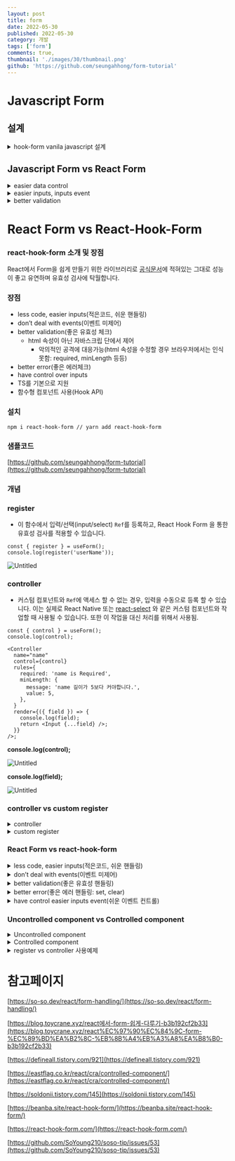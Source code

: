 ```yaml
---
layout: post
title: form
date: 2022-05-30
published: 2022-05-30
category: 개발
tags: ['form']
comments: true,
thumbnail: './images/30/thumbnail.png'
github: 'https://github.com/seungahhong/form-tutorial'
---
```


# Javascript Form

## 설계

<details>
  <summary>hook-form vanila javascript 설계</summary>

![form 설계안](./images/30/Untitled3.png)

</details>

## Javascript Form vs React Form

<details>
  <summary>easier data control</summary>

```tsx
// vanila javascript 사용
//// FormModal.ts
export default class FormModel {
  data: formTypes;

  constructor(key: string, options: formOptions) {
    this.data = {
      key,
      value: '',
      required: options.required,
      minLength: options.minLength,
    };
  }

  getValue(): string {
    return this.data.value;
  }

  setValue(_value: string): void {
    this.data.value = _value;
  }

  getValid(): { key: string; message: string } | void {
    if (this.data.required && this.data.value === '') {
      return { key: this.data.key, message: this.data.required };
    }

    if (
      this.data.minLength &&
      this.data.minLength.value > this.data.value.length
    ) {
      return { key: this.data.key, message: this.data.minLength.message };
    }
  }
}

//// FormController.ts
userNameModel.setValue((event as CustomEvent).detail);
emailModel.setValue((event as CustomEvent).detail);
passwordModel.setValue((event as CustomEvent).detail);

// react 사용(custom hooks)
const useHookFormRegister = (options: hookOptions) => {
  const [value, setValue] = useState('');
  const ref = useRef<HTMLInputElement>(null);
  const getValid = ({ focus }: validateOptions) => {
    const { required, minLength } = options;
    if (focus) {
      ref.current?.focus();
    }

    if (!value && required) {
      return required;
    }

    if (!value && minLength && value.length < minLength.value) {
      return minLength.message;
    }

    return '';
  };

  return [value, setValue, ref, getValid] as const;
};

setUserName(event.target.value);
setEmail(event.target.value);
setPassword(event.target.value);
```

</details>

<details>
  <summary>easier inputs, inputs event</summary>

```tsx
  // vanila javascript 사용
  //// FormView.ts
  ////// useState
  this.emailInput = {
    key: 'email',
    element: document.getElementById('email') as HTMLInputElement,
  };

  ////// onChange, onBlur
  on(this.userNameInput.element, 'change', (event) => {
  this.emit('userName@change', (event.target as HTMLInputElement).value);
  });
  on(this.passwordInput.element, 'blur', () => {
    this.emit('@blur');
  });
  this.on('submit', (event) => {
    event.preventDefault();

    this.emit('handleSubmit');
  });

  //// FormController.ts
  .on('userName@change', (event) => {
    const { userNameModel } = this.formModel;
    userNameModel.setValue((event as CustomEvent).detail);
  })
  .on('handleSubmit', (event) => {
  }

  // react 사용
  const handleEmailChange = (event: React.ChangeEvent<HTMLInputElement>) => {
    setEmail(event.target.value);
  };

  const handleSubmit = (event: React.ChangeEvent<HTMLFormElement>) => {
      event.preventDefault();
  }

  <form onSubmit={handleSubmit}>
    <input
      value={userName}
      onChange={handleUsernameChange}
      onBlur={handleBlur}
      type="text"
      placeholder="이름을 입력하세요."
      ref={userNameRef}
    />
    <input
      value={email}
      onChange={handleEmailChange}
      onBlur={handleBlur}
      type="email"
      ref={emailRef}
      placeholder="이메일을 입력하세요."
    />
    <input
      value={password}
      onChange={handlePasswordChange}
      onBlur={handleBlur}
      type="password"
      ref={passwordRef}
      placeholder="패스워드를 입력하세요."
    />
    <input type="submit" />
  </form>
```

</details>

<details>
  <summary>better validation</summary>

```tsx
// vanila javascript 사용
//// FormModel.ts
getValid(): { key: string; message: string } | void {
  if (this.data.required && this.data.value === '') {
    return { key: this.data.key, message: this.data.required };
  }

  if (
    this.data.minLength &&
    this.data.minLength.value > this.data.value.length
  ) {
    return { key: this.data.key, message: this.data.minLength.message };
  }
}

//// FormController.ts
const userName = userNameModel.getValid();
if (userName) {
  this.formView.validate({
    message: userName.message,
    focus: userName.key,
  });
}

//// FormView.ts
validate(validateOptions: validateViewOptions) {
  const { message, focus: focusKey } = validateOptions;
  set(this.errorDiv.element as HTMLDivElement, message);

  if (this.userNameInput.key === focusKey) {
    focus(this.userNameInput.element);
  } else if (this.emailInput.key === focusKey) {
    focus(this.emailInput.element);
  } else if (this.passwordInput.key === focusKey) {
    focus(this.passwordInput.element);
  }
}

// react 사용
const useHookFormRegister = (options: hookOptions) => {
  const [value, setValue] = useState("");
  const ref = useRef<HTMLInputElement>(null);
  const getValid = ({ focus }: validateOptions) => {
    const { required, minLength } = options;
    if (focus) {
      ref.current?.focus();
    }

    if (!value && required) {
      return required;
    }

    if (!value && minLength && value.length < minLength.value) {
      return minLength.message;
    }

    return "";
  };

  return [value, setValue, ref, getValid] as const;
};

let errorMessage = "";
if ((errorMessage = userNameGetValid({ focus: true })) !== "") {
  setError(errorMessage);
} else if ((errorMessage = emailGetValid({ focus: true })) !== "") {
  setError(errorMessage);
} else if ((errorMessage = passwordGetValid({ focus: true })) !== "") {
  setError(errorMessage);
} else {
  // 성공
  setUserName("");
  setEmail("");
  setPassword("");
  setError("");
}
```

</details>

# React Form vs React-Hook-Form

### react-hook-form 소개 및 장점

React에서 Form을 쉽게 만들기 위한 라이브러리로 [공식문서](https://react-hook-form.com/)에 적혀있는 그대로 성능이 좋고 유연하며 유효성 검사에 탁월합니다.

### 장점

- less code, easier inputs(적은코드, 쉬운 핸들링)
- don’t deal with events(이벤트 미제어)
- better validation(좋은 유효성 체크)
  - html 속성이 아닌 자바스크립 단에서 제어
    - 악의적인 공격에 대응가능(html 속성을 수정할 경우 브라우저에서는 인식못함: required, minLength 등등)
- better error(좋은 에러체크)
- have control over inputs
- TS를 기본으로 지원
- 함수형 컴포넌트 사용(Hook API)

### 설치

```bash
npm i react-hook-form // yarn add react-hook-form
```

### 샘플코드

[https://github.com/seungahhong/form-tutorial](https://github.com/seungahhong/form-tutorial)

### 개념

### register

- 이 함수에서 입력/선택(input/select) `Ref`를 등록하고, React Hook Form 을 통한 유효성 검사를 적용할 수 있습니다.

```tsx
const { register } = useForm();
console.log(register('userName'));
```

![Untitled](./images/30/Untitled.png)

### controller

- 커스텀 컴포넌트와 `Ref`에 액세스 할 수 없는 경우, 입력을 수동으로 등록 할 수 있습니다. 이는 실제로 React Native 또는 [react-select](https://github.com/JedWatson/react-select) 와 같은 커스텀 컴포넌트와 작업할 때 사용될 수 있습니다. 또한 이 작업을 대신 처리를 위해서 사용됨.

```tsx
const { control } = useForm();
console.log(control);

<Controller
  name="name"
  control={control}
  rules={
    required: 'name is Required',
    minLength: {
      message: 'name 길이가 5보다 커야합니다.',
      value: 5,
    },
  }
  render={({ field }) => {
    console.log(field);
    return <Input {...field} />;
  }}
/>;
```

**console.log(control);**

![Untitled](./images/30/Untitled1.png)

**console.log(field);**

![Untitled](./images/30/Untitled2.png)

### controller vs custom register

<details>
  <summary>controller</summary>

```tsx
import React, { useEffect } from 'react';
import { Input, Select, MenuItem } from '@material-ui/core';
import { useForm, Controller } from 'react-hook-form';

const defaultValues = {
  select: '',
  input: '',
};

function App() {
  const { handleSubmit, reset, watch, control } = useForm({ defaultValues });
  const onSubmit = data => console.log(data);

  return (
    <form onSubmit={handleSubmit(onSubmit)}>
      <Controller
        render={({ field }) => (
          <Select {...field}>
            <MenuItem value={10}>Ten</MenuItem>
            <MenuItem value={20}>Twenty</MenuItem>
          </Select>
        )}
        control={control}
        name="select"
        defaultValue={10}
      />

      <Input {...register('input')} />

      <button type="button" onClick={() => reset({ defaultValues })}>
        Reset
      </button>
      <input type="submit" />
    </form>
  );
}
```

</details>

<details>
  <summary>custom register</summary>

```tsx
import React, { useEffect } from 'react';
import { Input, Select, MenuItem } from '@material-ui/core';
import { useForm } from 'react-hook-form';

const defaultValues = {
  select: 10,
  input: '',
};

function App() {
  const { register, handleSubmit, setValue, reset, watch } = useForm({
    defaultValues,
  });
  const selectValue = watch('select');
  const onSubmit = data => console.log(data);

  useEffect(() => {
    register({ name: 'select' });
  }, [register]);

  const handleChange = e => setValue('select', e.target.value);

  return (
    <form onSubmit={handleSubmit(onSubmit)}>
      <Select value={selectValue} onChange={handleChange}>
        <MenuItem value={10}>Ten</MenuItem>
        <MenuItem value={20}>Twenty</MenuItem>
      </Select>
      <Input {...register('input')} />

      <button type="button" onClick={() => reset({ ...defaultValues })}>
        Reset
      </button>
      <input type="submit" />
    </form>
  );
}
```

</details>

### React Form vs react-hook-form

<details>
  <summary>less code, easier inputs(적은코드, 쉬운 핸들링)</summary>

```tsx
// react-hook-form 사용 전
const [userName, setUserName] = useState('');
const handleUsernameChange = (event: React.ChangeEvent<HTMLInputElement>) => {
  setUserName(event.target.value);
};

<input
  value={userName}
  onChange={handleUsernameChange}
  type="text"
  placeholder="Username"
  required
  minLength={5}
/>;

// react-hook-form 사용 후
const { register } = useForm();
<input
  {...register('userName')}
  type="text"
  placeholder="Username"
  required
  minLength={5}
/>;
```

</details>

<details>
  <summary>don’t deal with events(이벤트 미제어)</summary>

```tsx
// react-hook-form 사용 전
const [userName, setUserName] = useState("");
const handleUsernameChange = (event: React.ChangeEvent<HTMLInputElement>) => {
  setUserName(event.target.value);
};

<input
  value={userName}
  onChange={handleUsernameChange}
  type="text"
  placeholder="Username"
  required
  minLength={5}
/>
<div>{`${userName}${email}${password}`}</div>

const { register } = useForm();
const { userName = "", email = "", password = "" } = watch();
<input
    {...register("userName")}
    type="text"
    placeholder="Username"
    required
    minLength={5}
  />

<input
  {...register("userName")}
  type="text"
  placeholder="Username"
  required
  minLength={5}
/>
<div>{`${userName}${email}${password}`}</div>
```

</details>

<details>
  <summary>better validation(좋은 유효성 핸들링)</summary>

```tsx
// react-hook-form 사용 전
const [userName, setUserName] = useState("");
const [error, setError] = useState("");
const userNameRef = useRef<HTMLInputElement>(null);
const handleSubmit = (event: React.ChangeEvent<HTMLFormElement>) => {
  event.preventDefault();

  setError("");

  // userName 체크
  if (!userName || userName.length < 5) {
    if (!userName) {
      setError("userName is Required");
    } else {
      setError("userName 길이가 5보다 커야합니다.");
    }

    userNameRef.current?.focus();
  }
};
<form onSubmit={handleSubmit}>
<input
  value={userName}
  onChange={handleUsernameChange}
  type="text"
  placeholder="Username"
  ref={userNameRef}
/>
{error && <span>{error}</span>}

// react-hook-form 사용 후
interface formTypes {
	userName: string;
	email: string;
	password: string;
	errors?: string;
}
const {
  register,
  watch,
  handleSubmit,
  setError,
  resetField,
  formState: { errors: stateErrors },
} = useForm<formTypes>();
const handleInvalid = (errors: FieldErrors) => {
	const { userName, email, password } = errors;

	resetField("errors");

	if (userName) {
	  setError("errors", { message: userName.message });
	} else if (email) {
	  setError("errors", { message: email.message });
	} else {
	  setError("errors", { message: password.message });
	}
};
<form onSubmit={handleSubmit(handleValid, handleInvalid)}>
<input
  {...register("userName", {
    required: "userName is Required",
    minLength: {
      message: "userName 길이가 5보다 커야합니다.",
      value: 5,
    },
  })}
  type="text"
  placeholder="Username"
/>
<span>{stateErrors.errors?.message}</span>
```

</details>

<details>
  <summary>better error(좋은 에러 핸들링: set, clear)</summary>

```tsx
// react-hook-form 사용 전
const [error, setError] = useState('');
//// set
setError('email is Required');

//// clear
setError('');

{
  error && <span>{error}</span>;
}

// react-hook-form 사용 후
const {
  ...setError,
  clearErrors,
  formState: { errors: stateErrors },
} = useForm<formTypes>();

const handleInvalid = (errors: FieldErrors) => {
  const { userName, email, password } = errors;

  clearErrors('errors');

  if (userName) {
    setError('errors', { message: userName.message });
  } else if (email) {
    setError('errors', { message: email.message });
  } else {
    setError('errors', { message: password.message });
  }
};

<span>{stateErrors.errors?.message}</span>;
```

</details>

<details>
  <summary>have control easier inputs event(쉬운 이벤트 컨트롤)</summary>

```tsx
// react-hook-form 사용 전
const handleBlur = (event: React.FocusEvent<HTMLInputElement>) => {
  setError("");

  // userName 체크
  if (!userName || userName.length < 5) {
    if (!userName) {
      setError("userName is Required");
    } else {
      setError("userName 길이가 5보다 커야합니다.");
    }

    userNameRef.current?.focus();
  } else if (!email) {
    setError("email is Required");
    emailRef.current?.focus();
  } else if (!password) {
    setError("password is Required");
    passwordRef.current?.focus();
  } else {
    // 성공
    setUserName("");
    setEmail("");
    setPassword("");
    setError("");
  }
};

<input
  value={userName}
  onChange={handleUsernameChange}
  onBlur={handleBlur}
  type="text"
  placeholder="이름을 입력하세요."
  ref={userNameRef}
/>
<input
  value={email}
  onChange={handleEmailChange}
  onBlur={handleBlur}
  type="email"
  ref={emailRef}
  placeholder="이메일을 입력하세요."
/>
<input
  value={password}
  onChange={handlePasswordChange}
  onBlur={handleBlur}
  type="password"
  ref={passwordRef}
  placeholder="패스워드를 입력하세요."
/>
{error && <span>{error}</span>}

// react-hook-form 사용 후
const {
  register,
  watch,
  handleSubmit,
  setError,
  reset,
  clearErrors,
  formState: { errors: stateErrors },
} = useForm<formTypes>({
  mode: "onBlur",
});

useEffect(() => {
  const { userName, email, password } = stateErrors;

  clearErrors("errors");

  if (userName) {
    setError("errors", { message: userName.message });
  } else if (email) {
    setError("errors", { message: email.message });
  } else {
    setError("errors", { message: password?.message });
  }
}, [stateErrors.email, stateErrors.password, stateErrors.userName]);
<span>{stateErrors.errors?.message}</span>
```

</details>

### Uncontrolled component vs Controlled component

<details>
  <summary>Uncontrolled component</summary>

- 모든 상태 업데이트에 대한 이벤트 핸들러를 작성하신 대신 ref를 사용하여 DOM에서 폼 값을 가져와서 처리한다.
- **PULL** the value

```tsx
class Form extends React.Component {
handleSubmitClick = () => {
  const name = this._name.value;
  // do something with name..
}

render() {
  return (
    <div>
      <input type="text" ref={input => this._name = input} />
      <button onClick={this.handleSubmitClick}>Sign up</button>
    </div>
  );
}
```

</details>

<details>
  <summary>Controlled component</summary>

- 현재 HTML 엘리먼트에 들어온 정보를 state로 변경시키고, 변경된 state를 기반으로 HTML 엘리먼트의 Value를 변경시키는 방식
- **PUSH** the value
- material ui 라이브러리에서 ref 속성을 제어하지 않는 Controlled Component 전달해주는 경우가 있음

```tsx
class Form extends Component {
  constructor() {
    super();
    this.state = {
      name: '',
    };
  }

  handleNameChange = event => {
    this.setState({ name: event.target.value });
  };

  render() {
    return (
      <div>
        <input
          type="text"
          value={this.state.name}
          onChange={this.handleNameChange}
        />
      </div>
    );
  }
}
```

</details>
<details>
  <summary>register vs controller 사용예제</summary>

- register vs controller 사용예제
  참고페이지: [https://react-hook-form.com/kr/advanced-usage](https://react-hook-form.com/kr/advanced-usage)

  ```tsx
  // register(Uncontrolled component)

  const {
    register,
  } = useForm<formTypes>({
    defaultValues: {
      userName: "",
    },
  });
  <form onSubmit={handleSubmit(handleValid, handleInvalid)}>
    <input
      {...register("userName", {
        required: "userName is Required",
        minLength: {
          message: "userName 길이가 5보다 커야합니다.",
          value: 5,
        },
      })}
      type="text"
      placeholder="이름을 입력하세요."
    />
    <input type="submit" />
  </form>
  <div>{`${userName}`}</div>

  // controller(Controlled component)
  import Input from "@material-ui/core/Input";

  const { control, handleSubmit, watch } = useForm<formTypes>({
    defaultValues: {
      name: "",
    },
  });
  <form onSubmit={handleSubmit(handleValid, handleInvalid)}>
      <Controller
        name="name"
        control={control}
        rules={
          required: "name is Required",
          minLength: {
            message: "name 길이가 5보다 커야합니다.",
            value: 5,
          },
        }
        render={({ field }) => {
          console.log(field);
          return <Input {...field} />;
        }}
      />
      <input type="submit" />
    </form>
    <div>{`${name}`}</div>
  ```

</details>

# 참고페이지

[https://so-so.dev/react/form-handling/](https://so-so.dev/react/form-handling/)

[https://blog.toycrane.xyz/react에서-form-쉽게-다루기-b3b192cf2b33](https://blog.toycrane.xyz/react%EC%97%90%EC%84%9C-form-%EC%89%BD%EA%B2%8C-%EB%8B%A4%EB%A3%A8%EA%B8%B0-b3b192cf2b33)

[https://defineall.tistory.com/921](https://defineall.tistory.com/921)

[https://eastflag.co.kr/react/cra/controlled-component/](https://eastflag.co.kr/react/cra/controlled-component/)

[https://soldonii.tistory.com/145](https://soldonii.tistory.com/145)

[https://beanba.site/react-hook-form/](https://beanba.site/react-hook-form/)

[https://react-hook-form.com/](https://react-hook-form.com/)

[https://github.com/SoYoung210/soso-tip/issues/53](https://github.com/SoYoung210/soso-tip/issues/53)
